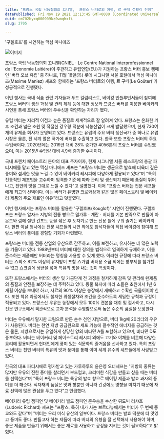 ```yaml
---
title: "프랑스 국립 낙농협의회 끄니엘,  프랑스 버터로의 여행, 르 구떼 성황리 진행"
datePublished: Fri Nov 19 2021 12:13:45 GMT+0000 (Coordinated Universal Time)
cuid: cm702byxq000909kz0wnqhxfi
slug: 2705

---
```



'구겔호프'를 시연하는 맥심 마니에즈

![이미지](https://cdn.hashnode.com/res/hashnode/image/upload/v1739253002272/4b3b0fe2-1c85-40aa-81b4-524ebc446d23.jpeg)

프랑스 국립 낙농협의회 끄니엘(CNIELㆍLe Centre National Interprofessionnel de l'Economie Laitière)이 주관하고 유럽연합(EU)가 지원하는 프랑스 버터 홍보 캠페인 '버터 오브 유럽' 중 하나로, 11월 18일(목) 롯데 시그니엘 서울 호텔에서 맥심 마니에즈(Maxime Maniez) 셰프와 함께하는 '프랑스 버터로의 여행, 르 구떼(Le Goûter)'가 성공적으로 진행됐다.

이번 행사는 국내 식품 관련 기자들과 푸드 컬럼리스트, 베이킹 인플루언서들이 참여해 프랑스 버터의 생산 과정 및 관리 체계 등에 대한 정보와 프랑스 버터를 이용한 베이커리 시연을 통해 프랑스 버터의 우수성을 확인하는 자리가 됐다.

유럽 버터는 지리적 이점과 높은 품질로 세계적으로 잘 알려져 있다. 프랑스는 온화한 기후 조건과 넓은 초원 및 적절한 강우량 덕분에 낙농산업이 크게 발달했으며, 현재 730여 개의 유제품 회사가 운영되고 있다. 프랑스는 유럽의 주요 버터 생산국가 중 하나로 유럽 시장은 물론, 전 세계 많은 국가에 버터를 수출하고 있다. 한국 또한 프랑스 버터의 주요 수입국이다. 2020년에는 2019년 대비 28% 증가한 4056톤의 프랑스 버터를 수입했으며, 이는 2015년 수입량 대비 4.9배 증가한 수치이다.

국내 프렌치 페이스트리 분야의 대표 주자이자, 현재 시그니엘 서울 레스토랑의 총괄 파티시에를 맡고 있는 맥심 마니에즈 셰프는 "프랑스 버터는 생균으로 발효해 더욱더 깊은 풍미와 섬세한 맛을 느낄 수 있어 베이커리 레시피에 다양하게 활용되고 있다"며 "특히 전통적인 제조법을 고수하며 엄격한 기준에 따라 관리 및 생산되기 때문에 품질이 뛰어나고, 천연의 맛을 그대로 느낄 수 있다"고 설명했다. 이어 "프랑스 버터는 전문 셰프들에게 최고의 선택이다. 이는 버터가 유명한 크로와상과 같은 많은 페이스트리 및 베이커리 제품의 주요 재료인 이유"라고 덧붙였다.

이번 행사에서는 프랑스 버터를 활용한 '구겔호프(Kouglof)' 시연이 진행됐다. 구겔호프는 프랑스 알자스 지방의 전통 빵으로 밀가루ㆍ계란ㆍ버터를 기본 반죽으로 만들어 아몬드와 럼에 절인 건포도 등을 섞은 후 도자기로 만든 전용 틀에 구워 즐기는 베이커리다. 한편 이날 행사에는 전문 셰프들의 시연 외에도 참석자들이 직접 베이킹에 참여해 프랑스 버터의 풍미를 경험할 기회가 마련됐다.

프랑스는 버터를 전통 산업의 유산으로 간주하고, 이를 보전하고, 유지하는 데 많은 노력을 기울이고 있다. 1988년부터 버터에 대한 정의를 법적으로 엄격하게 규제하고, 이를 준수하는 제품에만 버터라는 명칭을 사용할 수 있게 했다. 이러한 규정에 따라 프랑스 버터는 △최소 82% 이상의 유지방이 포함 △가염 버터용 소금 외에는 방부제를 첨가할 수 없고 △크림에 생균을 넣어 특유의 맛을 내는 것이 특징이다.

또한 프랑스에서는 버터의 생산 및 가공단계 전 과정을 철저하게 감독 및 관리해 완제품의 품질과 안전을 보장하는 데 주력하고 있다. 동물 복지에 따라 소들은 초원에서 1년 6개월 이상을 보내야 하고, 사료의 90% 이상은 농장에서 재배하고 수확한 곡물이어야 한다. 또한 착유 과정에서도 철저한 위생절차와 조건을 준수하도록 세밀한 규칙과 규정이 적용되고 있다. 프랑스산 우유는 농장에서 모두 100% 견본을 채취 및 검사하고, 다시 전문 연구소에서 객관적으로 교차 분석을 수행함으로써 높은 수준의 품질을 보장한다.

버터는 우유에서 탈지한 크림으로 만든 순수 천연 지방으로, 버터 1kg에 20리터의 우유가 사용된다. 버터는 천연 지방 공급원으로 세포 기능에 필수적인 에너지를 공급하는 것은 물론, 지방으로서는 유일하게 상당한 양의 비타민 A를 포함하고 있으며, 비타민 D도 풍부하다. 버터는 베이커리 및 페이스트리 레시피 외에도 고기와 야채를 비롯해 다양한 요리에 활용되면서 현대인에게 풍미 있는 식문화의 즐거움을 선사하고 있다. 특히 프랑스 버터는 천연 버터의 특유의 맛과 풍미를 통해 이미 세계 유수의 셰프들에게 사랑받고 있다.

한국의 대표 파티시에로 평가받고 있는 가루하루의 윤은영 오너셰프는 "지방의 종류는 많지만 우유의 진한 풍미를 살리면서 부드럽고, 크리미한 식감을 만들고 싶을 때는 버터를 선택한다"며 "특히 프랑스 버터는 특유의 발효 향으로 베이킹 제품과 발효 과자의 풍미를 더 해준다. 식자재의 품질은 맛과 향뿐만 아니라 건강에도 영향을 미치기 때문에 재료 선택에 많은 관심을 두고 있다"고 언급했다.

베이커리 유럽 챔피언 및 베이커리 월드 챔피언 준우승을 수상한 뤼도빅 리샤흐(Ludovic Richard) 셰프는 "프랑스, 특히 내가 사는 브르타뉴에서는 버터가 두 번째 종교와도 같다"며 "버터는 우리 미식 유산의 일부이다. 프랑스 버터는 발효 덕분에 더 맛있고 풍미도 좋다. 만들고자 하는 제품에 따라 버터의 유형을 잘 선택해서 사용해야 하며, 좋은 제품을 만들기 위해서는 좋은 재료를 사용하고 공정을 지키는 것이 필요하다"고 밝혔다.